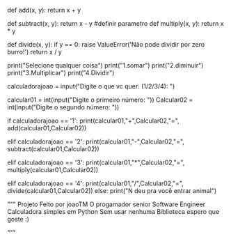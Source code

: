 def add(x, y):
    return x + y

def subtract(x, y):
    return x - y
#definir parametro
def multiply(x, y):
    return x * y

def divide(x, y):
    if y == 0:
        raise ValueError('Não pode dividir por zero burro!')
    return x / y

print("Selecione qualquer coisa")
print("1.somar")
print("2.diminuir")
print("3.Multiplicar")
print("4.Dividir")

calculadorajoao = input("Digite o que vc quer: (1/2/3/4): ")

calcular01 = int(input("Digite o primeiro número: "))
Calcular02 = int(input("Digite o segundo número: "))

if calculadorajoao == '1':
    print(calcular01,"+",Calcular02,"=", add(calcular01,Calcular02))

elif calculadorajoao == '2':
    print(calcular01,"-",Calcular02,"=", subtract(calcular01,Calcular02))

elif calculadorajoao == '3':
    print(calcular01,"*",Calcular02,"=", multiply(calcular01,Calcular02))

elif calculadorajoao == '4':
    print(calcular01,"/",Calcular02,"=", divide(calcular01,Calcular02))
else:
    print("N deu pra você entrar animal")

"""
Projeto Feito por joaoTM
O progamador senior 
Software Engineer
Calculadora simples em Python
Sem usar nenhuma Biblioteca
espero que goste :)


"""
